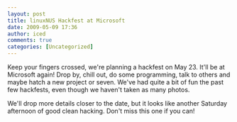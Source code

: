 ```yaml
---
layout: post
title: linuxNUS Hackfest at Microsoft
date: 2009-05-09 17:36
author: iced
comments: true
categories: [Uncategorized]
---
```

Keep your fingers crossed, we're planning a hackfest on May 23. It'll be at Microsoft again! Drop by, chill out, do some programming, talk to others and maybe hatch a new project or seven. We've had quite a bit of fun the past few hackfests, even though we haven't taken as many photos.

We'll drop more details closer to the date, but it looks like another Saturday afternoon of good clean hacking. Don't miss this one if you can!
